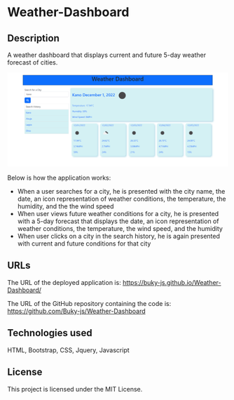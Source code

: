 # Weather-Dashboard
## Description
A weather dashboard that displays current and future 5-day weather forecast of cities.

![alt](./assets/images/app-image.png)

Below is how the application works:
* When a user searches for a city, he is presented with the city name, the date, an icon representation of weather conditions, the temperature, the humidity, and the the wind speed
* When user views future weather conditions for a city, he is presented with a 5-day forecast that displays the date, an icon representation of weather conditions, the temperature, the wind speed, and the humidity
* When user clicks on a city in the search history, he is again presented with current and future conditions for that city

## URLs
The URL of the deployed application is: https://buky-js.github.io/Weather-Dashboard/

The URL of the GitHub repository containing the code is: https://github.com/Buky-js/Weather-Dashboard

## Technologies used
HTML, Bootstrap, CSS, Jquery, Javascript

## License
This project is licensed under the MIT License.
